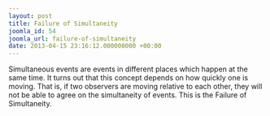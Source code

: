 ```yaml
---
layout: post
title: Failure of Simultaneity
joomla_id: 54
joomla_url: failure-of-simultaneity
date: 2013-04-15 23:16:12.000000000 +00:00
---
```

<p>Simultaneous events are events in different places which happen at the same time. It turns out that this concept depends on how quickly one is moving. That is, if two observers are moving relative to each other, they will not be able to agree on the simultaneity of events. This is the Failure of Simultaneity.</p>
